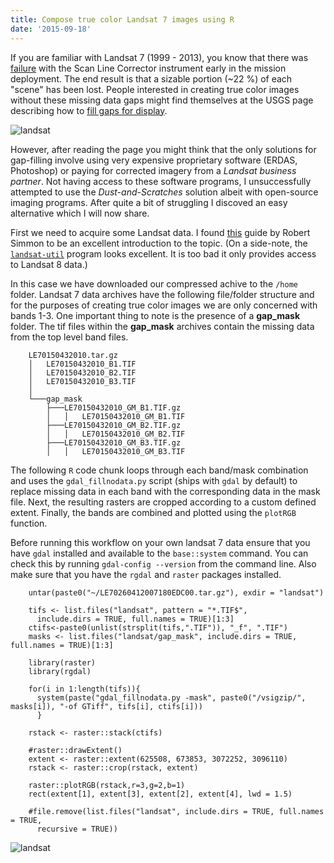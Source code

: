 ```yaml
---
title: Compose true color Landsat 7 images using R
date: '2015-09-18'
---
```


If you are familiar with Landsat 7 (1999 - 2013), you know that there was [failure](http://landsat.usgs.gov/products_slcoffbackground.php) with the Scan Line Corrector instrument early in the mission deployment. The end result is that a sizable portion (~22 %) of each "scene" has been lost. People interested in creating true color images without these missing data gaps might find themselves at the USGS page describing how to [fill gaps for display](http://landsat.usgs.gov/filling_the_gaps_for_display.php).

![landsat](../images/landsat_miss.png)  

However, after reading the page you might think that the only solutions for gap-filling involve using very expensive proprietary software (ERDAS, Photoshop) or paying for corrected imagery from a _Landsat business partner_. Not having access to these software programs, I unsuccessfully attempted to use the _Dust-and-Scratches_ solution albeit with open-source imaging programs. After quite a bit of struggling I discoved an easy alternative which I will now share. 

First we need to acquire some Landsat data. I found [this](http://earthobservatory.nasa.gov/blogs/elegantfigures/2013/05/31/a-quick-guide-to-earth-explorer-for-landsat-8/) guide by Robert Simmon to be an excellent introduction to the topic. (On a side-note, the [`landsat-util`](http://landsat-util.readthedocs.org/en/latest/index.html) program looks excellent. It is too bad it only provides access to Landsat 8 data.) 

In this case we have downloaded our compressed achive to the `/home` folder. Landsat 7 data archives have the following file/folder structure and for the purposes of creating true color images we are only concerned with bands 1-3. One important thing to note is the presence of a **gap_mask** folder. The tif files within the **gap_mask** archives contain the missing data from the top level band files.

        LE70150432010.tar.gz
        │   LE70150432010_B1.TIF
        │   LE70150432010_B2.TIF
        │   LE70150432010_B3.TIF
        │
        └───gap_mask
            ├───LE70150432010_GM_B1.TIF.gz
            │   │   LE70150432010_GM_B1.TIF
            ├───LE70150432010_GM_B2.TIF.gz
            │   │   LE70150432010_GM_B2.TIF
            ├───LE70150432010_GM_B3.TIF.gz
            │   │   LE70150432010_GM_B3.TIF
    


The following `R` code chunk loops through each band/mask combination and uses the `gdal_fillnodata.py` script (ships with `gdal` by default) to replace missing data in each band with the corresponding data in the mask file. Next, the resulting rasters are cropped according to a custom defined extent. Finally, the bands are combined and plotted using the `plotRGB` function.

Before running this workflow on your own landsat 7 data ensure that you have `gdal` installed and available to the `base::system` command. You can check this by running `gdal-config --version` from the command line. Also make sure that you have the `rgdal` and `raster` packages installed.

        untar(paste0("~/LE70260412007180EDC00.tar.gz"), exdir = "landsat")
        
        tifs <- list.files("landsat", pattern = "*.TIF$",
          include.dirs = TRUE, full.names = TRUE)[1:3]
        ctifs<-paste0(unlist(strsplit(tifs,".TIF")), "_f", ".TIF")
        masks <- list.files("landsat/gap_mask", include.dirs = TRUE, full.names = TRUE)[1:3]
        
        library(raster)
        library(rgdal)
                
        for(i in 1:length(tifs)){
          system(paste("gdal_fillnodata.py -mask", paste0("/vsigzip/", masks[i]), "-of GTiff", tifs[i], ctifs[i]))
          }
                
        rstack <- raster::stack(ctifs)
                
        #raster::drawExtent()
        extent <- raster::extent(625508, 673853, 3072252, 3096110)
        rstack <- raster::crop(rstack, extent)
                  
        raster::plotRGB(rstack,r=3,g=2,b=1)
        rect(extent[1], extent[3], extent[2], extent[4], lwd = 1.5)
        
        #file.remove(list.files("landsat", include.dirs = TRUE, full.names = TRUE,
          recursive = TRUE))

![landsat](../images/landsat.png)  